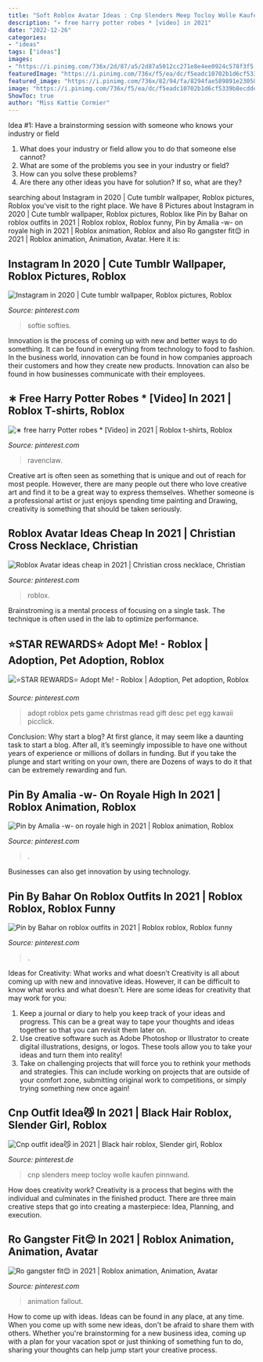 ```yaml
---
title: "Soft Roblox Avatar Ideas : Cnp Slenders Meep Tocloy Wolle Kaufen Pinnwand"
description: "∗ free harry potter robes * [video] in 2021"
date: "2022-12-26"
categories:
- "ideas"
tags: ["ideas"]
images:
- "https://i.pinimg.com/736x/2d/87/a5/2d87a5012cc271e8e4ee0924c578f3f5.jpg"
featuredImage: "https://i.pinimg.com/736x/f5/ea/dc/f5eadc10702b1d6cf5339b8ecddeedf2.jpg"
featured_image: "https://i.pinimg.com/736x/82/94/fa/8294fae589891e23050356a3a138a625.jpg"
image: "https://i.pinimg.com/736x/f5/ea/dc/f5eadc10702b1d6cf5339b8ecddeedf2.jpg"
ShowToc: true
author: "Miss Kattie Cormier"
---
```



Idea #1: Have a brainstorming session with someone who knows your industry or field
1. What does your industry or field allow you to do that someone else cannot? 
2. What are some of the problems you see in your industry or field? 
3. How can you solve these problems? 
4. Are there any other ideas you have for solution? If so, what are they?

	

		
searching about Instagram in 2020 | Cute tumblr wallpaper, Roblox pictures, Roblox you've visit to the right place. We have 8 Pictures about Instagram in 2020 | Cute tumblr wallpaper, Roblox pictures, Roblox like Pin by Bahar on roblox outfits in 2021 | Roblox roblox, Roblox funny, Pin by Amalia -w- on royale high in 2021 | Roblox animation, Roblox and also Ro gangster fit😌 in 2021 | Roblox animation, Animation, Avatar. Here it is:
		
    
## Instagram In 2020 | Cute Tumblr Wallpaper, Roblox Pictures, Roblox

<img loading=lazy src="https://i.pinimg.com/736x/d3/8c/2b/d38c2bb549d012f89fd07ba004618abd.jpg" onerror="this.onerror=null;this.src='https://tse3.mm.bing.net/th?id=OIP.XdEcRAFu943dUqgQmKyBOwHaHa&amp;pid=15.1';" alt="Instagram in 2020 | Cute tumblr wallpaper, Roblox pictures, Roblox">

_Source: pinterest.com_

>softie softies. 

	

Innovation is the process of coming up with new and better ways to do something. It can be found in everything from technology to food to fashion. In the business world, innovation can be found in how companies approach their customers and how they create new products. Innovation can also be found in how businesses communicate with their employees.

    
## ∗ Free Harry Potter Robes * [Video] In 2021 | Roblox T-shirts, Roblox

<img loading=lazy src="https://i.pinimg.com/736x/f5/ea/dc/f5eadc10702b1d6cf5339b8ecddeedf2.jpg" onerror="this.onerror=null;this.src='https://tse1.mm.bing.net/th?id=OIP.aNffchaWwpwcU6mDg7UI8wHaNK&amp;pid=15.1';" alt="∗ free harry Potter robes * [Video] in 2021 | Roblox t-shirts, Roblox">

_Source: pinterest.com_

>ravenclaw. 

	

Creative art is often seen as something that is unique and out of reach for most people. However, there are many people out there who love creative art and find it to be a great way to express themselves. Whether someone is a professional artist or just enjoys spending time painting and Drawing, creativity is something that should be taken seriously.

    
## Roblox Avatar Ideas Cheap In 2021 | Christian Cross Necklace, Christian

<img loading=lazy src="https://i.pinimg.com/736x/e9/53/69/e95369b30f5fec6d742b9fe19876f507.jpg" onerror="this.onerror=null;this.src='https://tse3.mm.bing.net/th?id=OIP.x67UB09t-925r2VQMByArgHaOR&amp;pid=15.1';" alt="Roblox Avatar ideas cheap in 2021 | Christian cross necklace, Christian">

_Source: pinterest.com_

>roblox. 

	

Brainstroming is a mental process of focusing on a single task. The technique is often used in the lab to optimize performance.

    
## ⭐STAR REWARDS⭐ Adopt Me! - Roblox | Adoption, Pet Adoption, Roblox

<img loading=lazy src="https://i.pinimg.com/736x/2d/87/a5/2d87a5012cc271e8e4ee0924c578f3f5.jpg" onerror="this.onerror=null;this.src='https://tse3.mm.bing.net/th?id=OIP.Sw2PyCIpoIAJ5eXxgVSLhwHaEK&amp;pid=15.1';" alt="⭐STAR REWARDS⭐ Adopt Me! - Roblox | Adoption, Pet adoption, Roblox">

_Source: pinterest.com_

>adopt roblox pets game christmas read gift desc pet egg kawaii picclick. 

	

Conclusion: Why start a blog?
At first glance, it may seem like a daunting task to start a blog. After all, it’s seemingly impossible to have one without years of experience or millions of dollars in funding. But if you take the plunge and start writing on your own, there are Dozens of ways to do it that can be extremely rewarding and fun.

    
## Pin By Amalia -w- On Royale High In 2021 | Roblox Animation, Roblox

<img loading=lazy src="https://i.pinimg.com/736x/55/9e/3f/559e3f1da2b7b5341a7d295593cad974.jpg" onerror="this.onerror=null;this.src='https://tse4.mm.bing.net/th?id=OIP.YMoUPV2HQNamAPoSpVlnNwHaHa&amp;pid=15.1';" alt="Pin by Amalia -w- on royale high in 2021 | Roblox animation, Roblox">

_Source: pinterest.com_

>. 

	

Businesses can also get innovation by using technology.

    
## Pin By Bahar On Roblox Outfits In 2021 | Roblox Roblox, Roblox Funny

<img loading=lazy src="https://i.pinimg.com/736x/3d/95/a9/3d95a98302378720e29e9842eb7f2207.jpg" onerror="this.onerror=null;this.src='https://tse3.mm.bing.net/th?id=OIP.xPUpWR_ilcEY526QtzKvQwHaMy&amp;pid=15.1';" alt="Pin by Bahar on roblox outfits in 2021 | Roblox roblox, Roblox funny">

_Source: pinterest.com_

>. 

	

Ideas for Creativity: What works and what doesn’t
Creativity is all about coming up with new and innovative ideas. However, it can be difficult to know what works and what doesn't. Here are some ideas for creativity that may work for you: 
1. Keep a journal or diary to help you keep track of your ideas and progress. This can be a great way to tape your thoughts and ideas together so that you can revisit them later on. 
2. Use creative software such as Adobe Photoshop or Illustrator to create digital illustrations, designs, or logos. These tools allow you to take your ideas and turn them into reality! 
3. Take on challenging projects that will force you to rethink your methods and strategies. This can include working on projects that are outside of your comfort zone, submitting original work to competitions, or simply trying something new once again! 

    
## Cnp Outfit Idea😼 In 2021 | Black Hair Roblox, Slender Girl, Roblox

<img loading=lazy src="https://i.pinimg.com/736x/2b/fc/9a/2bfc9ae3b1b5e87074b1f054ad9b4ec5.jpg" onerror="this.onerror=null;this.src='https://tse2.mm.bing.net/th?id=OIP._Suft2WTpDIKUyfkbFjg-gHaI_&amp;pid=15.1';" alt="Cnp outfit idea😼 in 2021 | Black hair roblox, Slender girl, Roblox">

_Source: pinterest.de_

>cnp slenders meep tocloy wolle kaufen pinnwand. 

	

How does creativity work?
Creativity is a process that begins with the individual and culminates in the finished product. There are three main creative steps that go into creating a masterpiece: Idea, Planning, and execution.

    
## Ro Gangster Fit😌 In 2021 | Roblox Animation, Animation, Avatar

<img loading=lazy src="https://i.pinimg.com/736x/82/94/fa/8294fae589891e23050356a3a138a625.jpg" onerror="this.onerror=null;this.src='https://tse3.mm.bing.net/th?id=OIP.hML2rksHQbgq-pVqQjc8QgHaGT&amp;pid=15.1';" alt="Ro gangster fit😌 in 2021 | Roblox animation, Animation, Avatar">

_Source: pinterest.com_

>animation fallout. 

	

How to come up with ideas.
Ideas can be found in any place, at any time. When you come up with some new ideas, don't be afraid to share them with others. Whether you're brainstorming for a new business idea, coming up with a plan for your vacation spot or just thinking of something fun to do, sharing your thoughts can help jump start your creative process.

